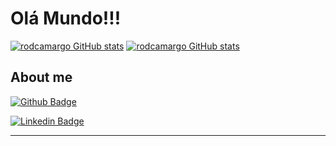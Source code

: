 # Olá Mundo!!!

[![rodcamargo GitHub stats](https://github-readme-stats.vercel.app/api/top-langs/?username=rodcamargo&amp;layout=compact&amp;show_icons=true&amp;theme=dark)](https://github.com/rodcamargo/github-readme-stats) 
[![rodcamargo GitHub stats](https://github-readme-stats.vercel.app/api?username=rodcamargo&show_icons=true&theme=tokyonight)](https://github.com/rodcamargo/github-readme-stats)


## About me

[![Github Badge](https://img.shields.io/badge/-Github-000?style=flat-square&logo=Github&logoColor=white&link=https://github.com/rodcamargo)](https://github.com/rodcamargo)

[![Linkedin Badge](https://img.shields.io/badge/-LinkedIn-blue?style=flat-square&logo=Linkedin&logoColor=white&link=https://www.linkedin.com/in/rodrigocamargobr)](https://www.linkedin.com/in/rodrigocamargobr)


----------------------------------------------------------------------------------
